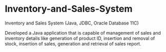 # Inventory-and-Sales-System
Inventory and Sales System (Java, JDBC, Oracle Database 11C)

Developed a Java application that is capable of management of sales and inventory details like generation of product ID, insertion and removal of stock, insertion of sales, generation and retrieval of sales report.
